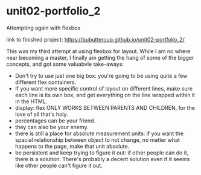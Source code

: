 # unit02-portfolio_2

Attempting again with flexbox

link to finished project: https://bubuttercup.github.io/unit02-portfolio_2/

This was my third attempt at using flexbox for layout. While I am no where near becoming a master, I finally am getting the hang of some of the bigger concepts, and got some valuabvle take-aways:
  - Don't try to use just one big box: you're going to be using quite a few different flex containers.
  - If you want more specific control of layout on different lines, make sure each line is its own box, and get everything on the line wrapped within it in the HTML.
  - display: flex ONLY WORKS BETWEEN PARENTS AND CHILDREN, for the love of all that's holy.
  - percentages can be your friend.
  - they can also be your enemy.
  - there is still a place for absolute measurement units: if you want the spacial relationship between object to not change, no matter what happens to the page, make that unit absolute.
  - be persistent and keep trying to figure it out: if other people can do it, there is a solution. There's probably a decent solution even if it seems like other people can't figure it out.

